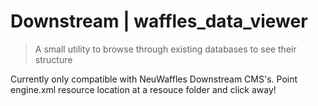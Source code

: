 # Downstream | waffles_data_viewer

> A small utility to browse through existing databases to see their structure

Currently only compatible with NeuWaffles Downstream CMS's. Point engine.xml resource location at a resouce folder and click away!
